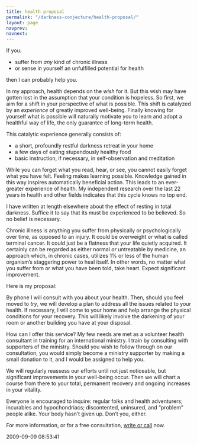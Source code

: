 ```yaml
---
title: health proposal
permalink: "/darkness-conjecture/health-proposal/"
layout: page
navprev: 
navnext: 
---
```


If you:

  * suffer from _any_ kind of chronic illness
  * or sense in yourself an unfulfilled potential for health

then I can probably help you.

In my approach, health depends on the _wish_ for it. But this wish may have gotten lost in the assumption that your condition is hopeless. So first, we aim for a shift in your perspective of what is possible. This shift is catalyzed by an _experience_ of greatly improved well-being. Finally knowing for yourself what is possible will naturally motivate you to learn and adopt a healthful way of life, the only guarantee of long-term health.

This catalytic experience generally consists of:

  * a short, profoundly restful darkness retreat in your home
  * a few days of eating stupendously healthy food
  * basic instruction, if necessary, in self-observation and meditation

While you can forget what you read, hear, or see, you cannot easily forget what you have felt. Feeling makes learning possible. Knowledge gained in this way inspires automatically beneficial action. This leads to an ever-greater experience of health. My independent research over the last 22 years in health and other fields indicates that this cycle knows no top end.

I have written at length elsewhere about the effect of resting in total darkness. Suffice it to say that its must be experienced to be believed. So no belief is necessary.

Chronic illness is anything you suffer from physically or psychologically over time, as opposed to an injury. It could be overweight or what is called terminal cancer. It could just be a flatness that your life quietly acquired. It certainly can be regarded as either normal _or_ untreatable by medicine, an approach which, in chronic cases, utilizes 1% or less of the human organism’s staggering power to heal itself. In other words, no matter what you suffer from or what you have been told, take heart. Expect significant improvement.

Here is my proposal:

By phone I will consult with you about your health. Then, should you feel moved to _try_, we will develop a plan to address all the issues related to your health. If necessary, I will come to your home and help arrange the physical conditions for your recovery. This will likely involve the darkening of your room or another building you have at your disposal.

How can I offer this service? My few needs are met as a volunteer health consultant in training for an international ministry. I train by consulting with supporters of the ministry. Should you wish to follow through on our consultation, you would simply become a ministry supporter by making a small donation to it, and I would be assigned to help you.

We will regularly reassess our efforts until not just noticeable, but significant improvements in your well-being occur. Then we will chart a course from there to your total, permanent recovery and ongoing increases in your vitality.

Everyone is encouraged to inquire: regular folks and health adventurers; incurables and hypochondriacs; discontented, uninsured, and “problem” people alike. Your body hasn’t given up. Don’t you, either.

For more information, or for a free consultation, [write or call](/about#contact) now.

2009-09-09 08:53:41

